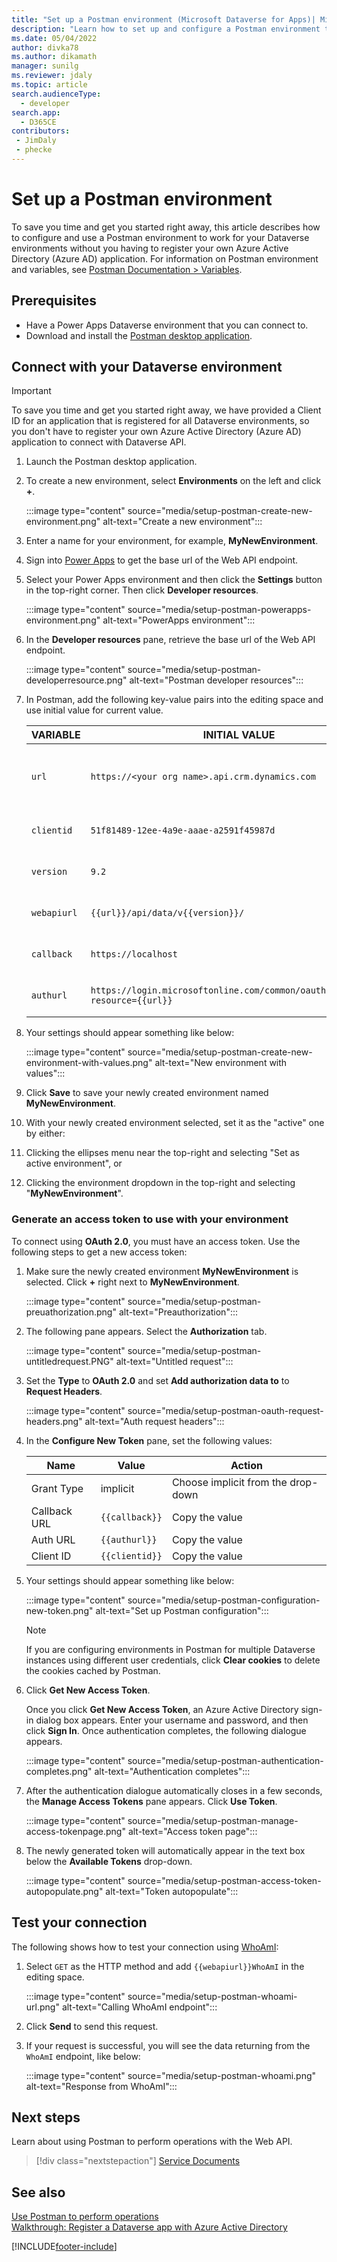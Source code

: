 ```yaml
---
title: "Set up a Postman environment (Microsoft Dataverse for Apps)| MicrosoftDocs"
description: "Learn how to set up and configure a Postman environment that connects with Microsoft Dataverse environments."
ms.date: 05/04/2022
author: divka78
ms.author: dikamath
manager: sunilg
ms.reviewer: jdaly
ms.topic: article
search.audienceType: 
  - developer
search.app: 
  - D365CE
contributors:
 - JimDaly
 - phecke
---
```


# Set up a Postman environment

 To save you time and get you started right away, this article describes how to configure and use a Postman environment to work for your Dataverse environments without you having to register your own Azure Active Directory (Azure AD) application. For information on Postman environment and variables, see [Postman Documentation > Variables](https://www.getpostman.com/docs/v6/postman/environments_and_globals/variables).

## Prerequisites

* Have a Power Apps Dataverse environment that you can connect to. 
* Download and install the [Postman desktop application](https://www.getpostman.com/apps).

<a name="bkmk_connectcds"></a> 

## Connect with your Dataverse environment

> [!IMPORTANT]
> To save you time and get you started right away, we have provided a Client ID for an application that is registered for all Dataverse environments, so you don't have to register your own Azure Active Directory (Azure AD) application to connect with Dataverse API.

1. Launch the Postman desktop application. 
1. To create a new environment, select **Environments** on the left and click <b>+</b>.
  
   :::image type="content" source="media/setup-postman-create-new-environment.png" alt-text="Create a new environment":::
   
1. Enter a name for your environment, for example, <b>MyNewEnvironment</b>. 
1. Sign into [Power Apps](https://make.powerapps.com/) to get the base url of the Web API endpoint. 
1. Select your Power Apps environment and then click the <b>Settings</b> button in the top-right corner. Then click <b>Developer resources</b>.

    :::image type="content" source="media/setup-postman-powerapps-environment.png" alt-text="PowerApps environment":::
    
1. In the **Developer resources** pane, retrieve the base url of the Web API endpoint.

    :::image type="content" source="media/setup-postman-developerresource.png" alt-text="Postman developer resources":::
    
1. In Postman, add the following key-value pairs into the editing space and use initial value for current value.

   | VARIABLE | INITIAL VALUE | ACTION |
   |----|---|---|
   |`url`| `https://<your org name>.api.crm.dynamics.com` | Use the base url of the Web API endpoint|
   |`clientid`|`51f81489-12ee-4a9e-aaae-a2591f45987d`| Copy the value|
   |`version`|`9.2`| Copy the value | 
   |`webapiurl`|`{{url}}/api/data/v{{version}}/`| Copy the value |
   |`callback`|`https://localhost`| Copy the value |
   |`authurl`|`https://login.microsoftonline.com/common/oauth2/authorize?resource={{url}}`| Copy the value |

1. Your settings should appear something like below:

    :::image type="content" source="media/setup-postman-create-new-environment-with-values.png" alt-text="New environment with values":::     
   
1. Click **Save** to save your newly created environment named <b>MyNewEnvironment</b>.

1. With your newly created environment selected, set it as the "active" one by either:
  1. Clicking the ellipses menu near the top-right and selecting "Set as active environment", or
  2. Clicking the environment dropdown in the top-right and selecting "<b>MyNewEnvironment</b>".

### Generate an access token to use with your environment

To connect using **OAuth 2.0**, you must have an access token. Use the following steps to get a new access token:

1. Make sure the newly created environment <b>MyNewEnvironment</b> is selected. Click <b>+</b> right next to <b>MyNewEnvironment</b>. 

    :::image type="content" source="media/setup-postman-preuathorization.png" alt-text="Preauthorization":::
    
1. The following pane appears. Select the **Authorization** tab. 

    :::image type="content" source="media/setup-postman-untitledrequest.PNG" alt-text="Untitled request":::
    
1. Set the **Type** to **OAuth 2.0** and set **Add authorization data to** to **Request Headers**.

    :::image type="content" source="media/setup-postman-oauth-request-headers.png" alt-text="Auth request headers":::
    
1. In the **Configure New Token** pane, set the following values: 
   
   | Name | Value | Action |
   |----|---|---|
   |Grant Type| implicit| Choose implicit from the drop-down |
   |Callback URL| `{{callback}}`| Copy the value |
   |Auth URL|`{{authurl}}`| Copy the value |  
   |Client ID|`{{clientid}}`| Copy the value |  

1. Your settings should appear something like below: 
    
    :::image type="content" source="media/setup-postman-configuration-new-token.png" alt-text="Set up Postman configuration":::

   > [!NOTE]
   > If you are configuring environments in Postman for multiple Dataverse instances using different user credentials, click **Clear cookies** to delete the cookies cached by Postman. 
    
1. Click **Get New Access Token**. 
   
   Once you click **Get New Access Token**, an Azure Active Directory sign-in dialog box appears. Enter your username and password, and then click **Sign In**. Once authentication completes, the following dialogue appears.

    :::image type="content" source="media/setup-postman-authentication-completes.png" alt-text="Authentication completes":::

1. After the authentication dialogue automatically closes in a few seconds, the **Manage Access Tokens** pane appears. Click **Use Token**. 

    :::image type="content" source="media/setup-postman-manage-access-tokenpage.png" alt-text="Access token page":::

1. The newly generated token will automatically appear in the text box below the **Available Tokens** drop-down.

    :::image type="content" source="media/setup-postman-access-token-autopopulate.png" alt-text="Token autopopulate":::

## Test your connection 

The following shows how to test your connection using [WhoAmI](xref:Microsoft.Dynamics.CRM.WhoAmI):

1. Select `GET` as the HTTP method and add `{{webapiurl}}WhoAmI` in the editing space.

    :::image type="content" source="media/setup-postman-whoami-url.png" alt-text="Calling WhoAmI endpoint":::
   
1. Click **Send** to send this request.
1. If your request is successful, you will see the data returning from the `WhoAmI` endpoint, like below:

    :::image type="content" source="media/setup-postman-whoami.png" alt-text="Response from WhoAmI":::

## Next steps

Learn about using Postman to perform operations with the Web API.

> [!div class="nextstepaction"]
> [Service Documents](use-postman-perform-operations.md)<br/>

## See also

[Use Postman to perform operations](use-postman-perform-operations.md)<br/>
[Walkthrough: Register a Dataverse app with Azure Active Directory](../walkthrough-register-app-azure-active-directory.md)

[!INCLUDE[footer-include](../../../includes/footer-banner.md)]
